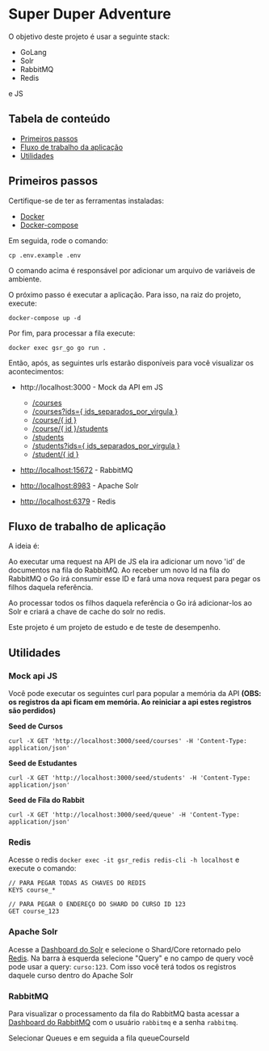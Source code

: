 # Super Duper Adventure

O objetivo deste projeto é usar a seguinte stack:

- GoLang
- Solr
- RabbitMQ
- Redis

e JS

## Tabela de conteúdo

- [Primeiros passos](#primeiros-passos)
- [Fluxo de trabalho da aplicação](#fluxo-de-trabalho-da-aplicação)
- [Utilidades](#utilidades)

## Primeiros passos

Certifique-se de ter as ferramentas instaladas:

- [Docker](https://docs.docker.com/get-docker/)
- [Docker-compose](https://docs.docker.com/compose/install/)

Em seguida, rode o comando:

```shell
cp .env.example .env
```

O comando acima é responsável por adicionar um arquivo de variáveis de ambiente.

O próximo passo é executar a aplicação. Para isso, na raiz do projeto, execute:

```shell
docker-compose up -d
```

Por fim, para processar a fila execute:

```shell
docker exec gsr_go go run .
```

Então, após, as seguintes urls estarão disponíveis para você visualizar os acontecimentos:

- http://localhost:3000 - Mock da API em JS
    - [/courses](http://localhost:3000/courses)
    - [/courses?ids={ ids_separados_por_virgula }](http://localhost:3000/courses?ids=)
    - [/course/{ id }](http://localhost:3000/course/1)
    - [/course/{ id }/students](http://localhost:3000/course/1/students)
    - [/students](http://localhost:3000/students)
    - [/students?ids={ ids_separados_por_virgula }](http://localhost:3000/students?ids=)
    - [/student/{ id }](http://localhost:3000/student/1)

- [http://localhost:15672](http://localhost:15672) - RabbitMQ
- [http://localhost:8983](http://localhost:8983) - Apache Solr
- [http://localhost:6379](http://localhost:6379) - Redis

## Fluxo de trabalho de aplicação

A ideia é:

Ao executar uma request na API de JS ela ira adicionar um novo 'id' de documentos na fila do RabbitMQ. Ao receber um
novo Id na fila do RabbitMQ o Go irá consumir esse ID e fará uma nova request para pegar os filhos daquela referência.

Ao processar todos os filhos daquela referência o Go irá adicionar-los ao Solr e criará a chave de cache do solr no
redis.

Este projeto é um projeto de estudo e de teste de desempenho.

## Utilidades

### Mock api JS

Você pode executar os seguintes curl para popular a memória da API **(OBS: os registros da api ficam em memória. Ao
reiniciar a api estes registros são perdidos)**

**Seed de Cursos**

```shell
curl -X GET 'http://localhost:3000/seed/courses' -H 'Content-Type: application/json'
```

**Seed de Estudantes**

```shell
curl -X GET 'http://localhost:3000/seed/students' -H 'Content-Type: application/json'
```

**Seed de Fila do Rabbit**

```shell
curl -X GET 'http://localhost:3000/seed/queue' -H 'Content-Type: application/json'
```

### Redis

Acesse o redis `docker exec -it gsr_redis redis-cli -h localhost` e execute o comando:

```shell
// PARA PEGAR TODAS AS CHAVES DO REDIS 
KEYS course_*

// PARA PEGAR O ENDEREÇO DO SHARD DO CURSO ID 123
GET course_123
```

### Apache Solr

Acesse a [Dashboard do Solr](http://localhost:8983) e selecione o Shard/Core retornado pelo [Redis](#redis). Na barra à
esquerda selecione "Query" e no campo de query você pode usar a query: `curso:123`. Com isso você terá todos os
registros daquele curso dentro do Apache Solr

### RabbitMQ

Para visualizar o processamento da fila do RabbitMQ basta acessar a [Dashboard do RabbitMQ](http://localhost:15672) com
o usuário `rabbitmq` e a senha `rabbitmq`.

Selecionar Queues e em seguida a fila queueCourseId